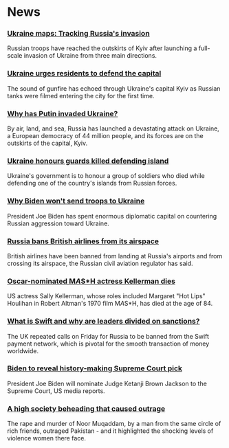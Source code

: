 # News
### [Ukraine maps: Tracking Russia's invasion](https://www.bbc.com/news/world-europe-60506682)
Russian troops have reached the outskirts of Kyiv after launching a full-scale invasion of Ukraine from three main directions.
### [Ukraine urges residents to defend the capital](https://www.bbc.com/news/world-europe-60513116)
The sound of gunfire has echoed through Ukraine's capital Kyiv as Russian tanks were filmed entering the city for the first time.
### [Why has Putin invaded Ukraine?](https://www.bbc.com/news/world-europe-56720589)
By air, land, and sea, Russia has launched a devastating attack on Ukraine, a European democracy of 44 million people, and its forces are on the outskirts of the capital, Kyiv. 
### [Ukraine honours guards killed defending island](https://www.bbc.com/news/world-europe-60522454)
Ukraine's government is to honour a group of soldiers who died while defending one of the country's islands from Russian forces. 
### [Why Biden won't send troops to Ukraine](https://www.bbc.com/news/world-us-canada-60499385)
President Joe Biden has spent enormous diplomatic capital on countering Russian aggression toward Ukraine. 
### [Russia bans British airlines from its airspace](https://www.bbc.com/news/business-60505417)
British airlines have been banned from landing at Russia's airports and from crossing its airspace, the Russian civil aviation regulator has said. 
### [Oscar-nominated M*A*S*H actress Kellerman dies](https://www.bbc.com/news/entertainment-arts-60521458)
US actress Sally Kellerman, whose roles included Margaret "Hot Lips" Houlihan in Robert Altman's 1970 film M*A*S*H, has died at the age of 84.
### [What is Swift and why are leaders divided on sanctions?](https://www.bbc.com/news/business-60521822)
The UK repeated calls on Friday for Russia to be banned from the Swift payment network, which is pivotal for the smooth transaction of money worldwide.
### [Biden to reveal history-making Supreme Court pick](https://www.bbc.com/news/world-us-canada-60528132)
President Joe Biden will nominate Judge Ketanji Brown Jackson to the Supreme Court, US media reports.
### [A high society beheading that caused outrage](https://www.bbc.com/news/world-asia-59995097)
The rape and murder of Noor Muqaddam, by a man from the same circle of rich friends, outraged Pakistan - and it highlighted the shocking levels of violence women there face.
